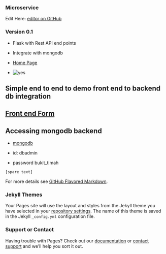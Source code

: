 ### Microservice

Edit Here: [editor on GitHub](https://github.com/mengweetan/microservice/edit/gh-pages/index.md) 






### Version 0.1

- Flask with Rest API end points
- Integrate with mongodb




- [Home Page](http://54.169.144.186/) 


- ![yes](https://media.giphy.com/media/NEvPzZ8bd1V4Y/giphy.gif)

## Simple end to end to demo front end to backend db integration

## [Front end Form](https://973kdg0apb1.typeform.com/to/nhO8rgu)



## Accessing mongodb backend 
- [mongodb](https://cloud.mongodb.com)

- id: dbadmin
- password bukit_timah


`[spare text]`

For more details see [GitHub Flavored Markdown](https://guides.github.com/features/mastering-markdown/).

### Jekyll Themes

Your Pages site will use the layout and styles from the Jekyll theme you have selected in your [repository settings](https://github.com/mengweetan/microservice/settings). The name of this theme is saved in the Jekyll `_config.yml` configuration file.

### Support or Contact

Having trouble with Pages? Check out our [documentation](https://docs.github.com/categories/github-pages-basics/) or [contact support](https://support.github.com/contact) and we’ll help you sort it out.
